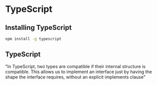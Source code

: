 # TypeScript

## Installing TypeScript

```cmd
npm install -g typescript
```

## TypeScript

"In TypeScript, two types are compatible if their internal structure is compatible. This allows us to implement an interface just by having the shape the interface requires, without an explicit implements clause"
